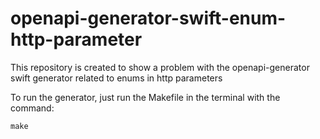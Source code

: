 # openapi-generator-swift-enum-http-parameter
This repository is created to show a problem with the openapi-generator swift generator related to enums in http parameters

To run the generator, just run the Makefile in the terminal with the command:
```
make
```
